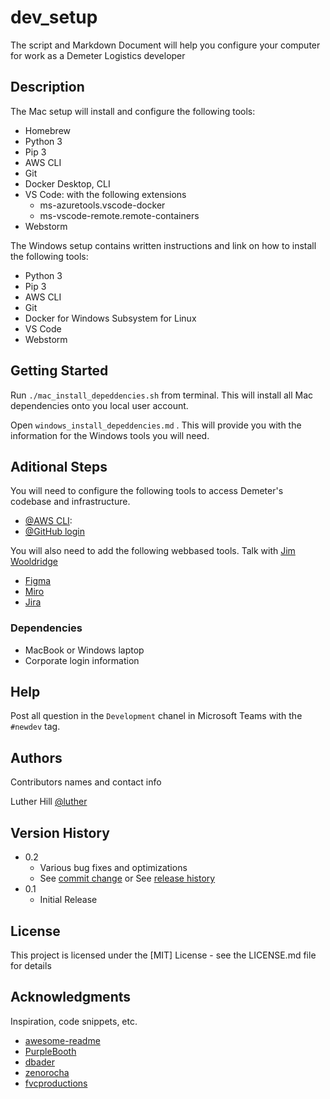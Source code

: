 # dev_setup
The script and Markdown Document will help you configure your computer for work as a Demeter Logistics developer

## Description

The Mac setup will install and configure the following tools:
 * Homebrew
 * Python 3
 * Pip 3
 * AWS CLI
 * Git
 * Docker Desktop, CLI
 * VS Code: with the following extensions
    * ms-azuretools.vscode-docker 
    * ms-vscode-remote.remote-containers
 * Webstorm

The Windows setup contains written instructions and link on how to install the following tools:
 * Python 3
 * Pip 3
 * AWS CLI
 * Git
 * Docker for Windows Subsystem for Linux
 * VS Code
 * Webstorm  

## Getting Started

Run `./mac_install_depeddencies.sh` from terminal. This will install all Mac dependencies onto you local user account.

Open `windows_install_depeddencies.md` . This will provide you with the information for the Windows tools you will need.

## Aditional Steps
You will need to configure the following tools to access Demeter's codebase and infrastructure.

 * [@AWS CLI](https://docs.aws.amazon.com/cli/latest/userguide/cli-chap-configure.html):
 * [@GitHub login](https://docs.github.com/en/github/authenticating-to-github/connecting-to-github-with-ssh)

 You will also need to add the following webbased tools. Talk with [Jim Wooldridge](mailto:jwooldridge@demeterlogistics.com)
  * [Figma](https://figma.com)
  * [Miro](https://miro.com)
  * [Jira](https://jira.atlassian.com)

### Dependencies

* MacBook or Windows laptop
* Corporate login information


## Help

Post all question in the `Development` chanel in Microsoft Teams with the `#newdev` tag.

## Authors

Contributors names and contact info

Luther Hill 
[@luther](https://www.linkedin.com/sweetdatatea)

## Version History

* 0.2
    * Various bug fixes and optimizations
    * See [commit change]() or See [release history]()
* 0.1
    * Initial Release

## License

This project is licensed under the [MIT] License - see the LICENSE.md file for details

## Acknowledgments

Inspiration, code snippets, etc.
* [awesome-readme](https://github.com/matiassingers/awesome-readme)
* [PurpleBooth](https://gist.github.com/PurpleBooth/109311bb0361f32d87a2)
* [dbader](https://github.com/dbader/readme-template)
* [zenorocha](https://gist.github.com/zenorocha/4526327)
* [fvcproductions](https://gist.github.com/fvcproductions/1bfc2d4aecb01a834b46)
